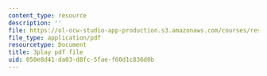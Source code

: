 ```yaml
---
content_type: resource
description: ''
file: https://ol-ocw-studio-app-production.s3.amazonaws.com/courses/res-15-003-shaping-the-future-of-work-15-662x-spring-2016/050e8d41da03d8fc5faef60d1c836d0b_CBToKajn2u4.pdf
file_type: application/pdf
resourcetype: Document
title: 3play pdf file
uid: 050e8d41-da03-d8fc-5fae-f60d1c836d0b
---
```

